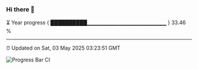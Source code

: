 ### Hi there 👋

⏳ Year progress { ██████████▁▁▁▁▁▁▁▁▁▁▁▁▁▁▁▁▁▁▁▁ } 33.46 %

---

⏰ Updated on Sat, 03 May 2025 03:23:51 GMT

![Progress Bar CI](https://github.com/IshwaranRudhara/GIT-ACTION/workflows/Progress%20Bar%20CI/badge.svg)
